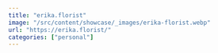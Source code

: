 ```yaml
---
title: "erika.florist"
image: "/src/content/showcase/_images/erika-florist.webp"
url: "https://erika.florist/"
categories: ["personal"]
---
```

